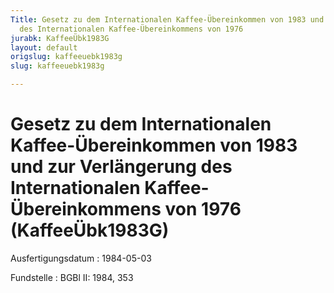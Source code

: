 ```yaml
---
Title: Gesetz zu dem Internationalen Kaffee-Übereinkommen von 1983 und zur Verlängerung
  des Internationalen Kaffee-Übereinkommens von 1976
jurabk: KaffeeÜbk1983G
layout: default
origslug: kaffeeuebk1983g
slug: kaffeeuebk1983g

---
```


# Gesetz zu dem Internationalen Kaffee-Übereinkommen von 1983 und zur Verlängerung des Internationalen Kaffee-Übereinkommens von 1976 (KaffeeÜbk1983G)

Ausfertigungsdatum
:   1984-05-03

Fundstelle
:   BGBl II: 1984, 353

